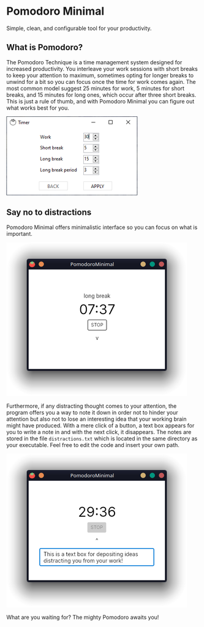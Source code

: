 # Pomodoro Minimal

Simple, clean, and configurable tool for your productivity.

## What is Pomodoro?

The Pomodoro Technique is a time management system designed for increased productivity. You interleave your work sessions with short breaks to keep your attention to maximum, sometimes opting for longer breaks to unwind for a bit so you can focus once the time for work comes again. The most common model suggest 25 minutes for work, 5 minutes for short breaks, and 15 minutes for long ones, which occur after three short breaks. This is just a rule of thumb, and with Pomodoro Minimal you can figure out what works best for you.

![](./Images/settings.png)

## Say no to distractions

Pomodoro Minimal offers minimalistic interface so you can focus on what is important. 

![](./Images/running.png)

Furthermore, if any distracting thought comes to your attention, the program offers you a way to note it down in order not to hinder your attention but also not to lose an interesting idea that your working brain might have produced. With a mere click of a button, a text box appears for you to write a note in and with the next click, it disappears. The notes are stored in the file `distractions.txt` which is located in the same directory as your executable. Feel free to edit the code and insert your own path.

![](./Images/distraction.png)

What are you waiting for? The mighty Pomodoro awaits you!
